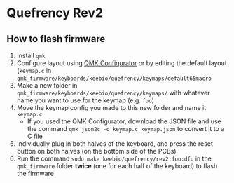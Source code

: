 # Quefrency Rev2

## How to flash firmware

1. Install `qmk`
2. Configure layout using [QMK Configurator](https://config.qmk.fm/#/keebio/quefrency/rev2/LAYOUT_65_with_macro) or by editing the default layout (`keymap.c` in `qmk_firmware/keyboards/keebio/quefrency/keymaps/default65macro`
3. Make a new folder in `qmk_firmware/keyboards/keebio/quefrency/keymaps/` with whatever name you want to use for the keymap (e.g. `foo`)
4. Move the keymap config you made to this new folder and name it `keymap.c`
    - If you used the QMK Configurator, download the JSON file and use the command `qmk json2c -o keymap.c keymap.json` to convert it to a C file
5. Individually plug in both halves of the keyboard, and press the reset button on both halves (on the bottom side of the PCBs)
6. Run the command `sudo make keebio/quefrency/rev2:foo:dfu` in the `qmk_firmware` folder **twice** (one for each half of the keyboard) to flash the firmware
